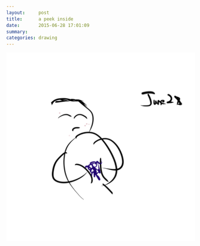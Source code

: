 ```yaml
---
layout:     post
title:      a peek inside
date:       2015-06-28 17:01:09
summary:    
categories: drawing
---
```

![a peek inside](/images/_diary/a-peek-inside.png "Stop deceiving myself, please.")